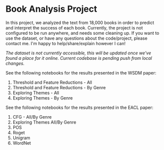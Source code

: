 # Book Analysis Project
In this project, we analyzed the text from 18,000 books in order to predict and interpret the success of each book.
Currently, the project is not configured to be run anywhere, and needs some cleaning up.
If you want to use the dataset, or have any questions about the code/project, please contact me. I'm happy to help/share/explain however I can!

*The dataset is not currently accessible, this will be updated once we've found a place for it online.*
*Current codebase is pending push from local changes.*

See the following notebooks for the results presented in the WSDM paper:
1. Threshold and Feature Reductions - All
2. Threshold and Feature Reductions - By Genre
3. Exploring Themes - All
4. Exploring Themes - By Genre

See the following notebooks for the results presented in the EACL paper:
1. CFG - All/By Genre
2. Exploring Themes All/By Genre
3. POS
4. Roget
5. Unigram
6. WordNet
